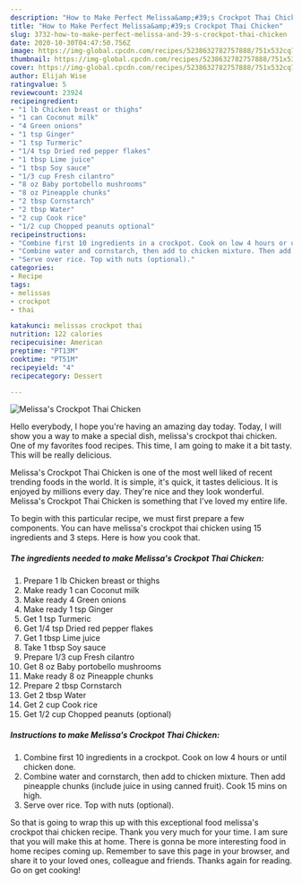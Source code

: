 ```yaml
---
description: "How to Make Perfect Melissa&amp;#39;s Crockpot Thai Chicken"
title: "How to Make Perfect Melissa&amp;#39;s Crockpot Thai Chicken"
slug: 3732-how-to-make-perfect-melissa-and-39-s-crockpot-thai-chicken
date: 2020-10-30T04:47:50.756Z
image: https://img-global.cpcdn.com/recipes/5238632782757888/751x532cq70/melissas-crockpot-thai-chicken-recipe-main-photo.jpg
thumbnail: https://img-global.cpcdn.com/recipes/5238632782757888/751x532cq70/melissas-crockpot-thai-chicken-recipe-main-photo.jpg
cover: https://img-global.cpcdn.com/recipes/5238632782757888/751x532cq70/melissas-crockpot-thai-chicken-recipe-main-photo.jpg
author: Elijah Wise
ratingvalue: 5
reviewcount: 23924
recipeingredient:
- "1 lb Chicken breast or thighs"
- "1 can Coconut milk"
- "4 Green onions"
- "1 tsp Ginger"
- "1 tsp Turmeric"
- "1/4 tsp Dried red pepper flakes"
- "1 tbsp Lime juice"
- "1 tbsp Soy sauce"
- "1/3 cup Fresh cilantro"
- "8 oz Baby portobello mushrooms"
- "8 oz Pineapple chunks"
- "2 tbsp Cornstarch"
- "2 tbsp Water"
- "2 cup Cook rice"
- "1/2 cup Chopped peanuts optional"
recipeinstructions:
- "Combine first 10 ingredients in a crockpot. Cook on low 4 hours or until chicken done."
- "Combine water and cornstarch, then add to chicken mixture. Then add pineapple chunks (include juice in using canned fruit). Cook 15 mins on high."
- "Serve over rice. Top with nuts (optional)."
categories:
- Recipe
tags:
- melissas
- crockpot
- thai

katakunci: melissas crockpot thai 
nutrition: 122 calories
recipecuisine: American
preptime: "PT13M"
cooktime: "PT51M"
recipeyield: "4"
recipecategory: Dessert

---
```



![Melissa&#39;s Crockpot Thai Chicken](https://img-global.cpcdn.com/recipes/5238632782757888/751x532cq70/melissas-crockpot-thai-chicken-recipe-main-photo.jpg)

Hello everybody, I hope you're having an amazing day today. Today, I will show you a way to make a special dish, melissa&#39;s crockpot thai chicken. One of my favorites food recipes. This time, I am going to make it a bit tasty. This will be really delicious.

Melissa&#39;s Crockpot Thai Chicken is one of the most well liked of recent trending foods in the world. It is simple, it's quick, it tastes delicious. It is enjoyed by millions every day. They're nice and they look wonderful. Melissa&#39;s Crockpot Thai Chicken is something that I've loved my entire life.




To begin with this particular recipe, we must first prepare a few components. You can have melissa&#39;s crockpot thai chicken using 15 ingredients and 3 steps. Here is how you cook that.

<!--inarticleads1-->

##### The ingredients needed to make Melissa&#39;s Crockpot Thai Chicken:

1. Prepare 1 lb Chicken breast or thighs
1. Make ready 1 can Coconut milk
1. Make ready 4 Green onions
1. Make ready 1 tsp Ginger
1. Get 1 tsp Turmeric
1. Get 1/4 tsp Dried red pepper flakes
1. Get 1 tbsp Lime juice
1. Take 1 tbsp Soy sauce
1. Prepare 1/3 cup Fresh cilantro
1. Get 8 oz Baby portobello mushrooms
1. Make ready 8 oz Pineapple chunks
1. Prepare 2 tbsp Cornstarch
1. Get 2 tbsp Water
1. Get 2 cup Cook rice
1. Get 1/2 cup Chopped peanuts (optional)




<!--inarticleads2-->

##### Instructions to make Melissa&#39;s Crockpot Thai Chicken:

1. Combine first 10 ingredients in a crockpot. Cook on low 4 hours or until chicken done.
1. Combine water and cornstarch, then add to chicken mixture. Then add pineapple chunks (include juice in using canned fruit). Cook 15 mins on high.
1. Serve over rice. Top with nuts (optional).




So that is going to wrap this up with this exceptional food melissa&#39;s crockpot thai chicken recipe. Thank you very much for your time. I am sure that you will make this at home. There is gonna be more interesting food in home recipes coming up. Remember to save this page in your browser, and share it to your loved ones, colleague and friends. Thanks again for reading. Go on get cooking!
